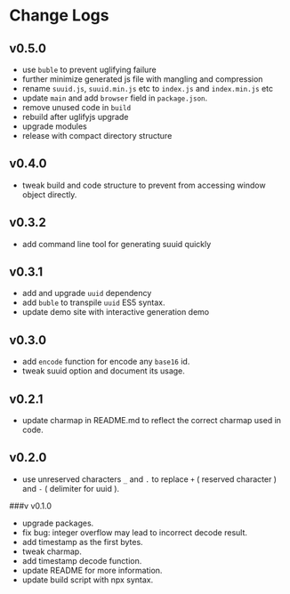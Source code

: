 # Change Logs

## v0.5.0

 - use `buble` to prevent uglifying failure
 - further minimize generated js file with mangling and compression
 - rename `suuid.js`, `suuid.min.js` etc to `index.js` and `index.min.js` etc
 - update `main` and add `browser` field in `package.json`.
 - remove unused code in `build`
 - rebuild after uglifyjs upgrade
 - upgrade modules
 - release with compact directory structure


## v0.4.0

 - tweak build and code structure to prevent from accessing window object directly.


## v0.3.2


 - add command line tool for generating suuid quickly


## v0.3.1

 - add and upgrade `uuid` dependency
 - add `buble` to transpile `uuid` ES5 syntax.
 - update demo site with interactive generation demo


## v0.3.0

 - add `encode` function for encode any `base16` id.
 - tweak suuid option and document its usage.


## v0.2.1

 - update charmap in README.md to reflect the correct charmap used in code.


## v0.2.0

 - use unreserved characters `_` and `.` to replace `+` ( reserved character ) and `-` ( delimiter for uuid ). 


###v v0.1.0

 - upgrade packages.
 - fix bug: integer overflow may lead to incorrect decode result.
 - add timestamp as the first bytes.
 - tweak charmap.
 - add timestamp decode function.
 - update README for more information.
 - update build script with npx syntax.
